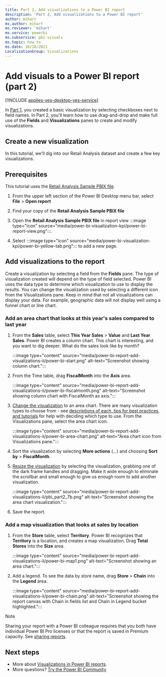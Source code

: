 ```yaml
---
title: Part 2, Add visualizations to a Power BI report
description: 'Part 2, Add visualizations to a Power BI report'
author: mihart
ms.author: mihart
ms.reviewer: 'mihart'
ms.service: powerbi
ms.subservice: pbi-visuals
ms.topic: how-to
ms.date: 10/18/2021
LocalizationGroup: Visualizations
---
```

# Add visuals to a Power BI report (part 2)

[!INCLUDE [applies-yes-desktop-yes-service](../includes/applies-yes-desktop-yes-service.md)]

In [Part 1](power-bi-report-add-visualizations-i.md), you created a basic visualization by selecting checkboxes next to field names.  In Part 2, you'll learn how to use drag-and-drop and make full use of the **Fields** and **Visualizations** panes to create and modify visualizations.


## Create a new visualization

In this tutorial, we'll dig into our Retail Analysis dataset and create a few key visualizations.

## Prerequisites

This tutorial uses the [Retail Analysis Sample PBIX file](https://download.microsoft.com/download/9/6/D/96DDC2FF-2568-491D-AAFA-AFDD6F763AE3/Retail%20Analysis%20Sample%20PBIX.pbix).

1. From the upper left section of the Power BI Desktop menu bar, select **File** > **Open report**

1. Find your copy of the **Retail Analysis Sample PBIX file**

1. Open the **Retail Analysis Sample PBIX file** in report view :::image type="icon" source="media/power-bi-visualization-kpi/power-bi-report-view.png":::.

1. Select :::image type="icon" source="media/power-bi-visualization-kpi/power-bi-yellow-tab.png"::: to add a new page.

## Add visualizations to the report

Create a visualization by selecting a field from the **Fields** pane. The type of visualization created will depend on the type of field selected. Power BI uses the data type to determine which visualization to use to display the results. You can change the visualization used by selecting a different icon from the Visualizations pane. Keep in mind that not all visualizations can display your data. For example, geographic data will not display well using a funnel chart or line chart. 

### Add an area chart that looks at this year's sales compared to last year

1. From the **Sales** table, select **This Year Sales** > **Value** and **Last Year Sales**. Power BI creates a column chart.  This chart is interesting, and you want to dig deeper. What do the sales look like by month?  

   :::image type="content" source="media/power-bi-report-add-visualizations-ii/power-bi-start.png" alt-text="Screenshot showing column chart.":::

1. From the Time table, drag **FiscalMonth** into the **Axis** area.  

   :::image type="content" source="media/power-bi-report-add-visualizations-ii/power-bi-fiscalmonth.png" alt-text="Screenshot showing column chart with FiscalMonth as axis.":::

1. [Change the visualization](power-bi-report-change-visualization-type.md) to an area chart.  There are many visualization types to choose from - see [descriptions of each, tips for best practices, and tutorials](power-bi-visualization-types-for-reports-and-q-and-a.md) for help with deciding which type to use. From the Visualizations pane, select the area chart icon.

   :::image type="content" source="media/power-bi-report-add-visualizations-ii/power-bi-area-chart.png" alt-text="Area chart icon from Visualizations pane.":::

1. Sort the visualization by selecting **More actions** (...) and choosing **Sort by** > **FiscalMonth**.

1. [Resize the visualization](power-bi-visualization-move-and-resize.md) by selecting the visualization, grabbing one of the dark frame handles and dragging. Make it wide enough to eliminate the scrollbar and small enough to give us enough room to add another visualization.

   :::image type="content" source="media/power-bi-report-add-visualizations-ii/pbi_part2_7b.png" alt-text="Screenshot showing the area chart visualization.":::

1. Save the report.

### Add a map visualization that looks at sales by location

1. From the **Store** table, select **Territory**. Power BI recognizes that **Territory** is a location, and creates a map visualization. Drag **Total Stores** into the **Size** area.

   :::image type="content" source="media/power-bi-report-add-visualizations-ii/power-bi-map1.png" alt-text="Screenshot showing an area chart.":::

1. Add a legend. To see the data by store name, drag **Store** > **Chain** into the **Legend** area.

   :::image type="content" source="media/power-bi-report-add-visualizations-ii/power-bi-chain.png" alt-text="Screenshot showing the report canvas with Chain in fields list and Chain in Legend bucket highlighted.":::

> [!NOTE]
> Sharing your report with a Power BI colleague requires that you both have individual Power BI Pro licenses or that the report is saved in Premium capacity. See [sharing reports](../collaborate-share/service-share-reports.md).

## Next steps

* More about [Visualizations in Power BI reports](power-bi-report-visualizations.md).  
* More questions? [Try the Power BI Community](https://community.powerbi.com/)

